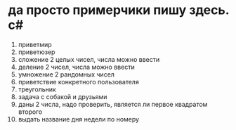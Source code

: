 # да просто примерчики пишу здесь. c#
1. приветмир
2. приветюзер
3. сложение 2 целых чисел, числа можно ввести
4. деление 2 чисел, числа можно ввести
5. умножение 2 рандомных чисел
6. приветствие конкретного пользователя
7. треугольник
8. задача с собакой и друзьями
9. даны 2 числа, надо проверить, является ли первое квадратом второго
10. выдать название дня недели по номеру